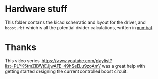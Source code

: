 # Hardware stuff

This folder contains the kicad schematic and layout for the driver, and
`boost.nbt` which is all the potential divider calculations, written in
[numbat](https://github.com/sharkdp/numbat).


# Thanks

This video series:
https://www.youtube.com/playlist?list=PLYK5tmZIBWtEJjwAFE-49hSeELu9zoAmV was a
great help with getting started designing the current controlled boost circuit.
